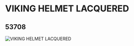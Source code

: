 # VIKING HELMET LACQUERED
## 53708
![VIKING HELMET LACQUERED](https://lc-www-live-s.legocdn.com/media/bricks/5/2/4274023.jpg)